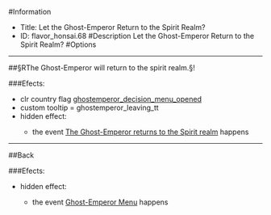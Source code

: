 #Information
 - Title: Let the Ghost-Emperor Return to the Spirit Realm?
 - ID: flavor_honsai.68
#Description
Let the Ghost-Emperor Return to the Spirit Realm?
#Options

___
##§RThe Ghost-Emperor will return to the spirit realm.§!

###Efects:<ul><li>clr country flag [ghostemperor_decision_menu_opened](../flags/ghostemperor_decision_menu_opened.md)</li><li>custom tooltip = ghostemperor_leaving_tt</li><li>hidden effect:</li><ul><li>the event [The Ghost-Emperor returns to the Spirit realm](../events/the_ghost_emperor_returns_to_the_spirit_realm.md) happens</li></ul></ul>

___
##Back

###Efects:<ul><li>hidden effect:</li><ul><li>the event [Ghost-Emperor Menu](../events/ghost_emperor_menu.md) happens</li></ul></ul>
